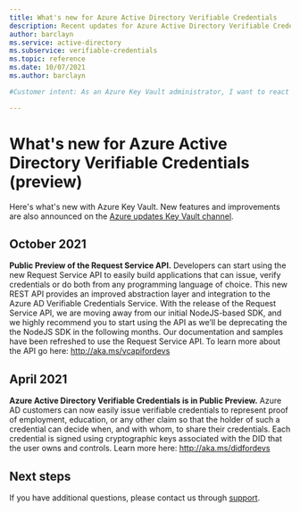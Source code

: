 ```yaml
---
title: What's new for Azure Active Directory Verifiable Credentials
description: Recent updates for Azure Active Directory Verifiable Credentials
author: barclayn
ms.service: active-directory
ms.subservice: verifiable-credentials
ms.topic: reference
ms.date: 10/07/2021
ms.author: barclayn

#Customer intent: As an Azure Key Vault administrator, I want to react to soft-delete being turned on for all key vaults.

---
```


# What's new for Azure Active Directory Verifiable Credentials (preview)

Here's what's new with Azure Key Vault. New features and improvements are also announced on the [Azure updates Key Vault channel](https://azure.microsoft.com/updates/?category=security&query=Key%20vault).

## October 2021

**Public Preview of the Request Service API.**
Developers can start using the new Request Service API to easily build applications that can issue, verify credentials or do both from any programming language of choice. This new REST API provides an improved abstraction layer and integration to the Azure AD Verifiable Credentials Service.
With the release of the Request Service API, we are moving away from our initial NodeJS-based SDK, and we highly recommend you to start using the API as we’ll be deprecating the the NodeJS SDK in the following months. Our documentation and samples have been refreshed to use the Request Service API. To learn more about the API go here:  http://aka.ms/vcapifordevs 

## April 2021

**Azure Active Directory Verifiable Credentials is in Public Preview.**
Azure AD customers can now easily issue verifiable credentials to represent proof of employment, education, or any other claim so that the holder of such a credential can decide when, and with whom, to share their credentials. Each credential is signed using cryptographic keys associated with the DID that the user owns and controls. Learn more here: http://aka.ms/didfordevs

## Next steps

If you have additional questions, please contact us through [support](https://azure.microsoft.com/support/options/).